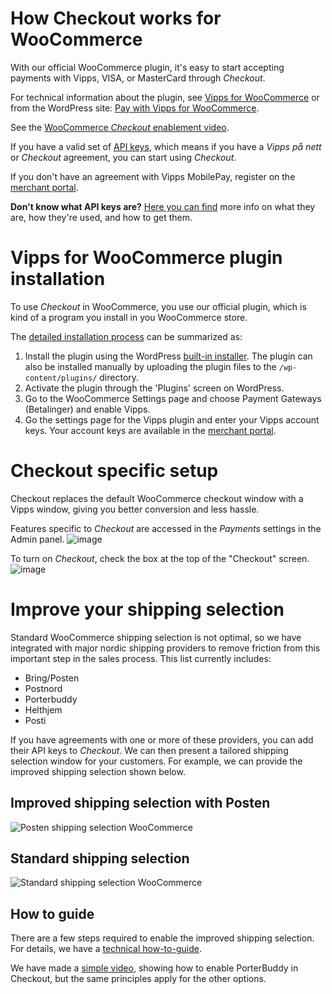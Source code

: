 <!-- START_METADATA
---
title: "How it works: WooCommerce"
sidebar_position: 12
---
END_METADATA -->

# How Checkout works for WooCommerce

With our official WooCommerce plugin, it's easy to start accepting payments with Vipps, VISA, or MasterCard through *Checkout*.

For technical information about the plugin, see
[Vipps for WooCommerce](https://developer.vippsmobilepay.com/docs/plugins-ext/woocommerce/) or 
from the WordPress site: [Pay with Vipps for WooCommerce](https://wordpress.org/plugins/woo-vipps/).



<!-- START_HIDDEN_IN_GITHUB

<iframe width="100%" height="500" src="https://www.youtube-nocookie.com/embed/86RSKuQ5GME" title="YouTube video player" frameborder="0" allow="accelerometer; autoplay; clipboard-write; encrypted-media; gyroscope; picture-in-picture; web-share; fullscreen"></iframe>

END_HIDDEN_IN_GITHUB -->

<!-- START_COMMENT -->
See the [WooCommerce *Checkout* enablement video](https://www.youtube.com/watch?v=86RSKuQ5GME).
<!-- END_COMMENT -->

If you have a valid set of [API keys](https://developer.vippsmobilepay.com/docs/knowledge-base/api-keys/), which means if you have a *Vipps på nett* or *Checkout* agreement, you can start using *Checkout*.

If you don't have an agreement with Vipps MobilePay, register on the [merchant portal](https://portal.vipps.no/register/vippscheckout).

**Don't know what API keys are?** [Here you can find](https://developer.vippsmobilepay.com/docs/knowledge-base/api-keys/) more info on what they are, how they're used, and how to get them.

# Vipps for WooCommerce plugin installation

To use *Checkout* in WooCommerce, you use our official plugin, which is kind of a program you install in you WooCommerce store.

The [detailed installation process](https://developer.vippsmobilepay.com/docs/plugins-ext/woocommerce/#installation) can be summarized as:

1. Install the plugin using the WordPress [built-in installer](https://codex.wordpress.org/Managing_Plugins#Installing_Plugins). The plugin can also be installed manually by uploading the plugin files to the `/wp-content/plugins/` directory.
2. Activate the plugin through the 'Plugins' screen on WordPress.
3. Go to the WooCommerce Settings page and choose Payment Gateways (Betalinger) and enable Vipps.
4. Go the settings page for the Vipps plugin and enter your Vipps account keys. Your account keys are available in the [merchant portal](https://portal.vipps.no).

# Checkout specific setup

Checkout replaces the default WooCommerce checkout window with a Vipps window, giving you better conversion and less hassle.

Features specific to *Checkout* are accessed in the *Payments* settings in the Admin panel.
![image](https://user-images.githubusercontent.com/25223283/226337801-7561a625-4ad5-4a68-aa56-96a6c1bcaf68.png)

To turn on *Checkout*, check the box at the top of the "Checkout" screen.
![image](https://user-images.githubusercontent.com/25223283/226338565-250873b7-ff9d-449a-8b7e-ce7392441a2c.png)

# Improve your shipping selection

Standard WooCommerce shipping selection is not optimal, so we have integrated with major nordic shipping providers to remove friction from this important step in the sales process. This list currently includes:

* Bring/Posten
* Postnord
* Porterbuddy
* Helthjem
* Posti

If you have agreements with one or more of these providers, you can add their API keys to *Checkout*. We can then present a tailored shipping selection window for your customers. For example, we can provide the improved shipping selection shown below.

## Improved shipping selection with Posten

![Posten shipping selection WooCommerce](https://user-images.githubusercontent.com/25223283/226342343-479fb87c-6f4c-4557-8b77-bafd6c36eac7.gif)

## Standard shipping selection

![Standard shipping selection WooCommerce](https://user-images.githubusercontent.com/25223283/226344800-09395fc7-b1d8-4db3-8815-1d3a71e0a9ab.gif)

## How to guide

There are a few steps required to enable the improved shipping selection. For details, we have a [technical how-to-guide](https://developer.vippsmobilepay.com/docs/APIs/checkout-api/checkout-how-it-works-shipping).

We have made a [simple video](https://www.youtube.com/watch?v=f4NVq4A73UA), showing how to enable PorterBuddy in Checkout, but the same principles apply for the other options.

<!-- START_HIDDEN_IN_GITHUB

<iframe width="100%" height="500" src="https://www.youtube-nocookie.com/embed/f4NVq4A73UA" title="YouTube video player" frameborder="0" allow="accelerometer; autoplay; clipboard-write; encrypted-media; gyroscope; picture-in-picture; web-share; fullscreen"></iframe>

END_HIDDEN_IN_GITHUB -->
